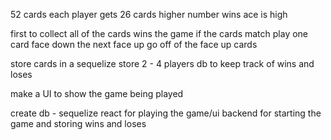 52 cards
each player gets 26 cards
higher number wins ace is high

first to collect all of the cards wins the game
if the cards match play one card face down the next face up go off of the face up cards

store cards in a sequelize
store 2 - 4 players db to keep track of wins and loses

make a UI to show the game being played

create db - sequelize
react for playing the game/ui
backend for starting the game and storing wins and loses
